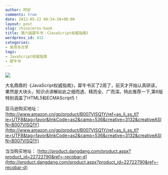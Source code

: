 ```yaml
---
author: 阿安
comments: true
date: 2012-05-22 08:54:58+00:00
layout: post
slug: rhinoceros-book
title: 第六版犀牛书：《JavaScript权威指南》
wordpress_id: 412
categories:
- 发现与分享
tags:
- JavaScript权威指南
- 犀牛书
---
```


![](http://t3.qpic.cn/mblogpic/6fe9377c29021e2c8ade/460)
<!-- more -->
大名鼎鼎的《JavaScript权威指南》，犀牛书买了2周了，前天才开始认真研读，果然是大块头，知识点讲解如此之细而透、精而全、广而深。特此推荐一下,第6版特别涵盖了HTML5和ECMAScript5！

亚马逊购买地址：
[http://www.amazon.cn/gp/product/B007VISQ1Y/ref=as_li_ss_tl?ie=UTF8&tag=favor&linkCode=as2&camp=536&creative=3132&creativeASIN=B007VISQ1Y](http://www.amazon.cn/gp/product/B007VISQ1Y/ref=as_li_ss_tl?ie=UTF8&tag=favor&linkCode=as2&camp=536&creative=3132&creativeASIN=B007VISQ1Y)

当当购买地址：
[http://product.dangdang.com/product.aspx?product_id=22722790&ref=-recobar-d](http://product.dangdang.com/product.aspx?product_id=22722790&ref=-recobar-d)


